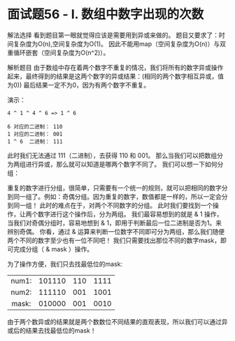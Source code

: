 # 面试题56 - I. 数组中数字出现的次数

解法选择
看到题目第一眼就觉得应该是需要用到异或来做的。
题目又要求了：时间复杂度为O(n),空间复杂度为O(1)。
因此不能用map（空间复杂度为O(n)）与双重循环嵌套（空间复杂度为O(n^2)）。

解析题目
由于数组中存在着两个数字不重复的情况，我们将所有的数字异或操作起来，最终得到的结果是这两个数字的异或结果：(相同的两个数字相互异或，值为0)) 最后结果一定不为0，因为有两个数字不重复。

演示：

```
4 ^ 1 ^ 4 ^ 6 => 1 ^ 6

6 对应的二进制： 110
1 对应的二进制： 001
1 ^ 6  二进制： 111
```
此时我们无法通过 111（二进制），去获得 110 和 001。
那么当我们可以把数组分为两组进行异或，那么就可以知道是哪两个数字不同了。
我们可以想一下如何分组：

重复的数字进行分组，很简单，只需要有一个统一的规则，就可以把相同的数字分到同一组了。例如：奇偶分组。因为重复的数字，数值都是一样的，所以一定会分到同一组！
此时的难点在于，对两个不同数字的分组。
此时我们要找到一个操作，让两个数字进行这个操作后，分为两组。
我们最容易想到的就是 & 1 操作， 当我们对奇偶分组时，容易地想到 & 1，即用于判断最后一位二进制是否为1。来辨别奇偶。
你看，通过 & 运算来判断一位数字不同即可分为两组，那么我们随便两个不同的数字至少也有一位不同吧！
我们只需要找出那位不同的数字mask，即可完成分组（ & mask ）操作。

为了操作方便，我们只去找最低位的mask:

|      |      |      |      |
| :---: | :---: | :---: | :---: |
|num1: | 101110 |   110  |   1111 |
|num2: | 111110   | 001   |  1001 |
|mask: | 010000  |   001 |    0010 |
由于两个数异或的结果就是两个数数位不同结果的直观表现，所以我们可以通过异或后的结果去找最低位的mask！

